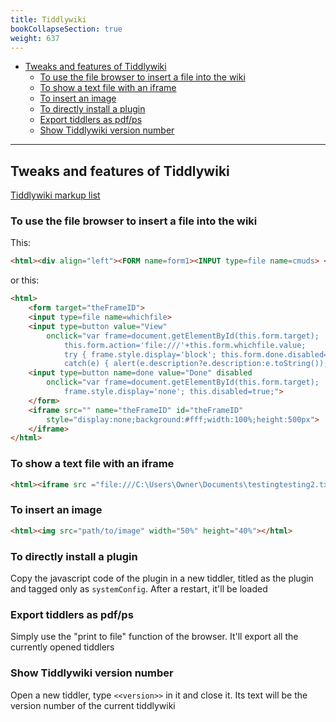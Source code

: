 ```yaml
---
title: Tiddlywiki
bookCollapseSection: true
weight: 637
---
```


<!-- vim-markdown-toc GFM -->

* [Tweaks and features of Tiddlywiki](#tweaks-and-features-of-tiddlywiki)
    * [To use the file browser to insert a file into the wiki](#to-use-the-file-browser-to-insert-a-file-into-the-wiki)
    * [To show a text file with an iframe](#to-show-a-text-file-with-an-iframe)
    * [To insert an image](#to-insert-an-image)
    * [To directly install a plugin](#to-directly-install-a-plugin)
    * [Export tiddlers as pdf/ps](#export-tiddlers-as-pdfps)
    * [Show Tiddlywiki version number](#show-tiddlywiki-version-number)

<!-- vim-markdown-toc -->

------------

## Tweaks and features of Tiddlywiki

[Tiddlywiki markup list](http://tiddlywiki.org/bags/tiddlywiki_public/tiddlers/TiddlyWiki%20Markup.html)

### To use the file browser to insert a file into the wiki

This:

```html
<html><div align="left"><FORM name=form1><INPUT type=file name=cmuds> <INPUT onclick="whatFile()" type=button value=OpenFile name=button></FORM></div><br></html>
```

or this:

```html
<html>
	<form target="theFrameID">
	<input type=file name=whichfile>
	<input type=button value="View"
		onclick="var frame=document.getElementById(this.form.target);
			this.form.action='file:///'+this.form.whichfile.value;
			try { frame.style.display='block'; this.form.done.disabled=false; this.form.submit(); }
			catch(e) { alert(e.description?e.description:e.toString()); }">
	<input type=button name=done value="Done" disabled
		onclick="var frame=document.getElementById(this.form.target);
			frame.style.display='none'; this.disabled=true;">
	</form>
	<iframe src="" name="theFrameID" id="theFrameID"
		style="display:none;background:#fff;width:100%;height:500px">
	</iframe>
</html>
```

### To show a text file with an iframe

```html
<html><iframe src ="file:///C:\Users\Owner\Documents\testingtesting2.txt" width="50%" align="center" height="600"></iframe></html>
```

### To insert an image

```html
<html><img src="path/to/image" width="50%" height="40%"></html>
```

### To directly install a plugin

Copy the javascript code of the plugin in a new tiddler, titled as the plugin and tagged only as `systemConfig`. After a restart, it'll be loaded

### Export tiddlers as pdf/ps

Simply use the "print to file" function of the browser. It'll export all the currently opened tiddlers

### Show Tiddlywiki version number

Open a new tiddler, type `<<version>>` in it and close it. Its text will be the version number of the current tiddlywiki
